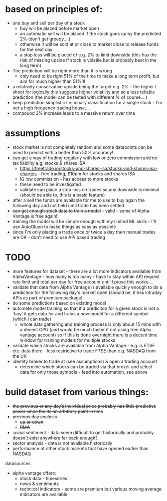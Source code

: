 # based on principles of:

* one buy and sell per day of a stock
    * buy will be placed before market open
    * an automatic sell will be placed if the stock goes up by the predicted 2% (don't get greedy....)
    * otherwise it will be sold at or close to market close to release funds for the next day
    * a stop loss will be placed of e.g. 2% to limit downside (this has the risk of missing upside if stock is volatile but is probably best in the long term)
* The prediction will be right more than it is wrong
    * only need to be right 51% of the time to make a long term profit, but aim for much higher than 51%!!!
* a relatively conservative upside being the target e.g. 2% - the higher I shoot for logically this suggests higher volatility and so a less reliable prediction (the model can be tested with different % of course....)
* keep prediction simplistic i.e. binary classification for a single stock - I'm not a high frequency trading house....
* compound 2% increase leads to a massive return over time


# assumptions

* stock market is not completely random and some datapoints can be used to predict with a better than 50% accuracy!
* can get a way of trading regularly with low or zero commission and no tax liability e.g. stocks & shares ISA
    * https://freetrade.io/stocks-and-shares-isa/stocks-and-shares-isa-charges - free trading, £10pm for stocks and shares ISA
    * IG  low commission - has access to more stocks
    * these need to be investigated
    * validate can place a stop loss on trades so any downside is minimal (should be able to, this is a basic feature)
* after a sell the funds are available for me to use to buy again the following day and not held until trade has been settled
* ~~can get enough stock data to train a model~~ - valid - some of Alpha Vantage is free again!!
* training the model will be simple enough with my limited ML skills - I'll use AutoGluon to make things as easy as possible
* since I'm only placing a trade once or twice a day then manual trades are OK - don't need to use API based trading


# TODO

* more features for dataset - there are a lot more indicators available from AlphaVantage - how many is too many - have to stay within API request rate limit and total per day for free account until I prove this works....
* validate that data from Alpha Vantage is available quickly enough to do a prediction for the following day's market open (should be, it has intraday APIs as part of premium package)
* do some predictions based on existing model
* automate model training so that if a prediciton for a given stock is not a 'buy' it gets data for and trains a new model for a different symbol (which I can trade)
    * whole data gathering and training process is only about 15 mins with a decent CPU (and would be much faster if not using free Alpha vantage account) so if this is done overnight there is a decent time window for training models for multiple stocks
* validate which stocks are available from Alpha Vantage - e.g. is FTSE etc. data there - less restrictive to trade FTSE than e.g. NASDAQ from the UK
* identify broker to trade at (see assumptions) & open a trading account
    * determine which stocks can be traded via that broker and select data for only those symbols - feed into automation, see above


# build dataset from various things:

* ~~the previous or any day’s individual price probably has little predictive power since the its an arbitrary point in time~~
* ~~previous day analysis~~
    * ~~up or down~~
    * ~~RMA~~
* social sentiment - data seem difficult to get historically and probably doesn't exist anywhere far back enough?
* sector analysis - data is not available historically
* performance of other stock markets that have opened earlier than NASDAQ


datasources

* alpha vantage offers:
    * stock data - timeseries
    * news & sentiments
    * technical indicators - some are premium but various moving average indicators are available

